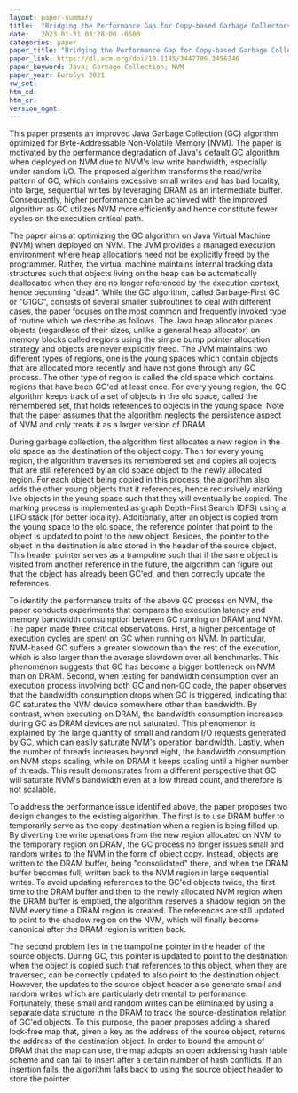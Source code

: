 ```yaml
---
layout: paper-summary
title:  "Bridging the Performance Gap for Copy-based Garbage Collectors atop Non-Volatile Memory"
date:   2023-01-31 03:28:00 -0500
categories: paper
paper_title: "Bridging the Performance Gap for Copy-based Garbage Collectors atop Non-Volatile Memory"
paper_link: https://dl.acm.org/doi/10.1145/3447786.3456246
paper_keyword: Java; Garbage Collection; NVM
paper_year: EuroSys 2021
rw_set:
htm_cd:
htm_cr:
version_mgmt:
---
```


This paper presents an improved Java Garbage Collection (GC) algorithm optimized for Byte-Addressable Non-Volatile
Memory (NVM). The paper is motivated by the performance degradation of Java's default GC algorithm when deployed
on NVM due to NVM's low write bandwidth, especially under random I/O. The proposed algorithm transforms the read/write
pattern of GC, which contains excessive small writes and has bad locality, into large, sequential writes by
leveraging DRAM as an intermediate buffer. Consequently, higher performance can be achieved with the improved algorithm
as GC utilizes NVM more efficiently and hence constitute fewer cycles on the execution critical path.

The paper aims at optimizing the GC algorithm on Java Virtual Machine (NVM) when deployed on NVM.
The JVM provides a managed execution 
environment where heap allocations need not be explicitly freed by the programmer. Rather, the virtual machine
maintains internal tracking data structures such that objects living on the heap can be automatically deallocated
when they are no longer referenced by the execution context, hence becoming "dead".
While the GC algorithm, called Garbage-First GC or "G1GC", consists of several smaller subroutines to deal with
different cases, the paper focuses on the most common and frequently invoked type of routine which we describe
as follows. The Java heap allocator places objects (regardless of their sizes, unlike a general heap allocator) 
on memory blocks called regions using the simple bump pointer allocation strategy and objects are never explicitly
freed. The JVM maintains two different types of regions, one is the young spaces which contain objects that are 
allocated more recently and have not gone through any GC process. The other type of region is called the old space
which contains regions that have been GC'ed at least once. For every young region, the GC algorithm keeps track of 
a set of objects in the old space, called the remembered set, that holds references to objects in the young space.
Note that the paper assumes that the algorithm neglects the persistence aspect of NVM and only treats it as 
a larger version of DRAM.

During garbage collection, the algorithm first allocates a new region in the old space as the destination of the
object copy. Then for every young region, the algorithm traverses its remembered set and copies all objects that
are still referenced by an old space object to the newly allocated region. For each object being copied in this
process, the algorithm also adds the other young objects that it references, hence recursively marking live objects 
in the young space such that they will eventually be copied. The marking process is implemented as graph 
Depth-First Search (DFS) using a LIFO stack (for better locality). Additionally, after an object is copied from
the young space to the old space, the reference pointer that point to the object is updated to point to the new 
object. Besides, the pointer to the object in the destination is also stored in the header of the source object.
This header pointer serves as a trampoline such that if the same object is visited from another
reference in the future, the algorithm can figure out that the object has already been GC'ed, and then correctly update
the references.

To identify the performance traits of the above GC process on NVM, the paper conducts experiments that compares 
the execution latency and memory bandwidth consumption between GC running on DRAM and NVM.
The paper made three critical observations. First, a higher percentage of execution cycles are spent on GC when
running on NVM. In particular, NVM-based GC suffers a greater slowdown than the rest of the execution, which is 
also larger than the average slowdown over all benchmarks. This phenomenon suggests that GC has become a bigger 
bottleneck on NVM than on DRAM.
Second, when testing for bandwidth consumption over an execution process involving both GC and non-GC code, the 
paper observes that the bandwidth consumption drops when GC is triggered, indicating that GC saturates the NVM device
somewhere other than bandwidth. By contrast, when executing on DRAM, the bandwidth consumption increases during GC
as DRAM devices are not saturated. This phenomenon is explained by the large quantity of small and random I/O requests
generated by GC, which can easily saturate NVM's operation bandwidth.
Lastly, when the number of threads increases beyond eight, the bandwidth consumption on NVM stops scaling, while
on DRAM it keeps scaling until a higher number of threads. This result demonstrates from a different perspective that
GC will saturate NVM's bandwidth even at a low thread count, and therefore is not scalable.

To address the performance issue identified above, the paper proposes two design changes to the existing algorithm.
The first is to use DRAM buffer to temporarily serve as the copy destination when a region is being filled up.
By diverting the write operations from the new region allocated on NVM to the temporary region on DRAM, the GC
process no longer issues small and random writes to the NVM in the form of object copy. Instead, objects are 
written to the DRAM buffer, being "consolidated" there, and when the DRAM buffer becomes full, written back
to the NVM region in large sequential writes. To avoid updating references to the GC'ed objects twice, the first time 
to the DRAM buffer and then to the newly allocated NVM region when the DRAM buffer is emptied, the algorithm reserves a 
shadow region on the NVM every time a DRAM region is created. The references are still updated to point to the shadow 
region on the NVM, which will finally become canonical after the DRAM region is written back.

The second problem lies in the trampoline pointer in the header of the source objects. During GC, this pointer is 
updated to point to the destination when the object is copied such that references to this object, when they are 
traversed, can be correctly updated to also point to the destination object.
However, the updates to the source object header also generate small and random writes which are particularly
detrimental to performance. Fortunately, these small and random writes can be eliminated by using a separate 
data structure in the DRAM to track the source-destination relation of GC'ed objects. 
To this purpose, the paper proposes adding a shared lock-free map that, given a key as the address of the source object,
returns the address of the destination object. In order to bound the amount of DRAM that the map can use,
the map adopts an open addressing hash table scheme and can fail to insert after a certain number of hash conflicts.
If an insertion fails, the algorithm falls back to using the source object header to store the pointer.
